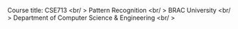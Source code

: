Course title: CSE713 <br/ >
Pattern Recognition <br/ >
BRAC University <br/ >
Department of Computer Science & Engineering <br/ >
